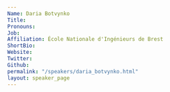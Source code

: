 ```yaml
---
Name: Daria Botvynko
Title: 
Pronouns:  
Job: 
Affiliation: École Nationale d'Ingénieurs de Brest
ShortBio: 
Website: 
Twitter: 
Github: 
permalink: "/speakers/daria_botvynko.html"
layout: speaker_page
---
```



